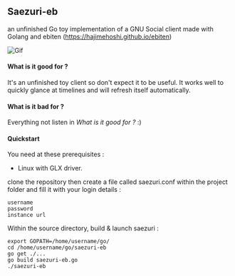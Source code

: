 ## Saezuri-eb

an unfinished Go toy implementation of a GNU Social client made with Golang and ebiten (https://hajimehoshi.github.io/ebiten) 

![Gif](images/gifs/output4.gif)

#### What is it good for ?

It's an unfinished toy client so don't expect it to be useful. It works well to quickly glance at timelines and will refresh itself automatically.

#### What is it bad for ?

Everything not listen in *What is it good for ?* :)

#### Quickstart

You need at these prerequisites :

+ Linux with GLX driver.

clone the repository then create a file called saezuri.conf within the project folder and fill it with your login details :

	username
	password
	instance url

Within the source directory, build & launch saezuri :

    export GOPATH=/home/username/go/
    cd /home/username/go/saezuri-eb
    go get ./...
    go build saezuri-eb.go
    ./saezuri-eb